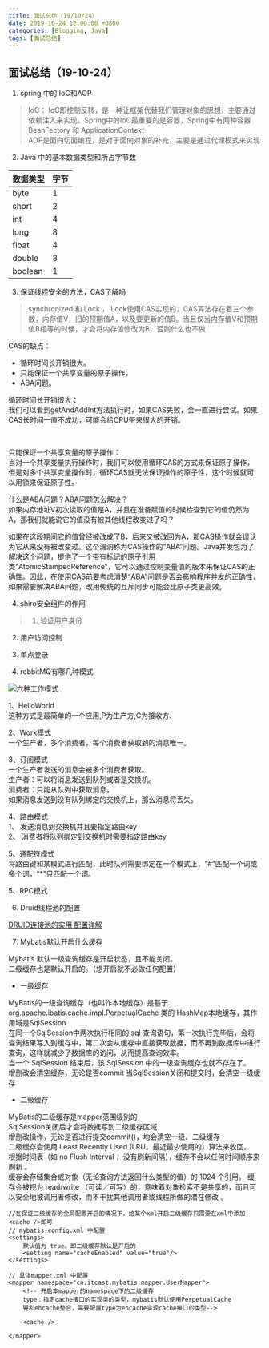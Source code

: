 ```yaml
---
title: 面试总结（19/10/24）
date: 2019-10-24 12:00:00 +0800
categories: [Blogging, Java]
tags: [面试总结]
---
```


## 面试总结（19-10-24）

1. spring 中的 IoC和AOP

> IoC： IoC即控制反转，是一种让框架代替我们管理对象的思想，主要通过依赖注入来实现。Spring中的IoC最重要的是容器，Spring中有两种容器  BeanFectory 和 ApplicationContext  
AOP是面向切面编程，是对于面向对象的补充，主要是通过代理模式来实现



2. Java 中的基本数据类型和所占字节数

|  数据类型   | 字节  |
|  :----  | :----  |
| byte  | 1 |
| short | 2 |
| int   | 4 |
| long  | 8 |
| float | 4 |
| double| 8 |
| boolean|1 |


3. 保证线程安全的方法，CAS了解吗

> synchronized 和 Lock ， Lock使用CAS实现的，CAS算法存在着三个参数，内存值V，旧的预期值A，以及要更新的值B。当且仅当内存值V和预期值B相等的时候，才会将内存值修改为B，否则什么也不做  

CAS的缺点：

- 循环时间长开销很大。
- 只能保证一个共享变量的原子操作。
- ABA问题。  

循环时间长开销很大：  
我们可以看到getAndAddInt方法执行时，如果CAS失败，会一直进行尝试。如果CAS长时间一直不成功，可能会给CPU带来很大的开销。

 

只能保证一个共享变量的原子操作：  
当对一个共享变量执行操作时，我们可以使用循环CAS的方式来保证原子操作，但是对多个共享变量操作时，循环CAS就无法保证操作的原子性，这个时候就可以用锁来保证原子性。

什么是ABA问题？ABA问题怎么解决？  
如果内存地址V初次读取的值是A，并且在准备赋值的时候检查到它的值仍然为A，那我们就能说它的值没有被其他线程改变过了吗？

如果在这段期间它的值曾经被改成了B，后来又被改回为A，那CAS操作就会误认为它从来没有被改变过。这个漏洞称为CAS操作的“ABA”问题。Java并发包为了解决这个问题，提供了一个带有标记的原子引用类“AtomicStampedReference”，它可以通过控制变量值的版本来保证CAS的正确性。因此，在使用CAS前要考虑清楚“ABA”问题是否会影响程序并发的正确性，如果需要解决ABA问题，改用传统的互斥同步可能会比原子类更高效。


4. shiro安全组件的作用

> 1. 验证用户身份  
2. 用户访问控制  
3. 单点登录

5. rebbitMQ有哪几种模式

![六种工作模式](http://www.iamlintao.com/wp-content/uploads/2018/08/acdc9c51d66be95079f81f484c40f104_906x902.png)  

1、HelloWorld  
这种方式是最简单的一个应用,P为生产方,C为接收方.

2、Work模式  
一个生产者，多个消费者，每个消费者获取到的消息唯一。  

3、订阅模式  
一个生产者发送的消息会被多个消费者获取。  
生产者：可以将消息发送到队列或者是交换机。  
消费者：只能从队列中获取消息。  
如果消息发送到没有队列绑定的交换机上，那么消息将丢失。  

4、路由模式  
1、 发送消息到交换机并且要指定路由key  
2、 消费者将队列绑定到交换机时需要指定路由key   

5、通配符模式  
将路由键和某模式进行匹配，此时队列需要绑定在一个模式上，“#”匹配一个词或多个词，“\*”只匹配一个词。  

5、RPC模式  



6. Druid线程池的配置  

[DRUID连接池的实用 配置详解](https://blog.csdn.net/zhangjinwei417/article/details/92823438)


7. Mybatis默认开启什么缓存

Mybatis 默认一级查询缓存是开启状态，且不能关闭。  
二级缓存也是默认开启的。（想开启就不必做任何配置）

- 一级缓存  

MyBatis的一级查询缓存（也叫作本地缓存）是基于org.apache.ibatis.cache.impl.PerpetualCache 类的 HashMap本地缓存，其作用域是SqlSession  
在同一个SqlSession中两次执行相同的 sql 查询语句，第一次执行完毕后，会将查询结果写入到缓存中，第二次会从缓存中直接获取数据，而不再到数据库中进行查询，这样就减少了数据库的访问，从而提高查询效率。  
当一个 SqlSession 结束后，该 SqlSession 中的一级查询缓存也就不存在了。  
增删改会清空缓存，无论是否commit 当SqlSession关闭和提交时，会清空一级缓存  

- 二级缓存  

MyBatis的二级缓存是mapper范围级别的  
SqlSession关闭后才会将数据写到二级缓存区域  
增删改操作，无论是否进行提交commit()，均会清空一级、二级缓存  
二级缓存会使用 Least Recently Used (LRU，最近最少使用的）算法来收回。  
根据时间表（如 no Flush Interval ，没有刷新间隔），缓存不会以任何时间顺序来刷新 。  
缓存会存储集合或对象（无论查询方法返回什么类型的值）的 1024 个引用。
缓存会被视为 read/write （可读／可写）的，意味着对象检索不是共享的，而且可以安全地被调用者修改，而不干扰其他调用者或线程所做的潜在修改 。

```
//在保证二级缓存的全局配置开启的情况下，给某个xml开启二级缓存只需要在xml中添加<cache />即可
// mybatis-config.xml 中配置
<settings>
    默认值为 true。即二级缓存默认是开启的
    <setting name="cacheEnabled" value="true"/>
</settings>

// 具体mapper.xml 中配置
<mapper namespace="cn.itcast.mybatis.mapper.UserMapper">
    <!-- 开启本mapper的namespace下的二级缓存
    type：指定cache接口的实现类的类型，mybatis默认使用PerpetualCache
    要和ehcache整合，需要配置type为ehcache实现cache接口的类型-->

    <cache />

</mapper>
```
